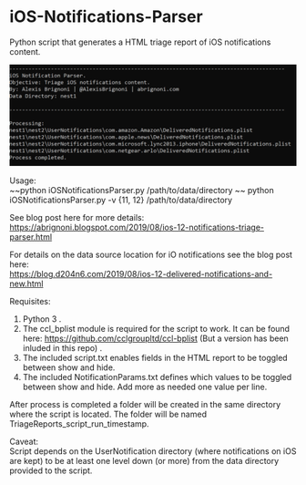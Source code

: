 # iOS-Notifications-Parser
Python script that generates a HTML triage report of iOS notifications content.

![alt text](usage.PNG "Usage example")

Usage:   
~~python iOSNotificationsParser.py /path/to/data/directory  ~~
python iOSNotificationsParser.py -v {11, 12} /path/to/data/directory

See blog post here for more details:  
https://abrignoni.blogspot.com/2019/08/ios-12-notifications-triage-parser.html  

For details on the data source location for iO notifications see the blog post here:  
https://blog.d204n6.com/2019/08/ios-12-delivered-notifications-and-new.html

Requisites:  
1) Python 3 . 
2) The ccl_bplist module is required for the script to work. It can be found here: https://github.com/cclgroupltd/ccl-bplist (But a version has been inluded in this repo) . 
3) The included script.txt enables fields in the HTML report to be toggled between show and hide.  
4) The included NotificationParams.txt defines which values to be toggled between show and hide. Add more as needed one value per line.   

After process is completed a folder will be created in the same directory where the script is located. The folder will be named TriageReports_script_run_timestamp.

Caveat:  
Script depends on the UserNotification directory (where notifications on iOS are kept) to be at least one level down (or more) from the data directory provided to the script. 
